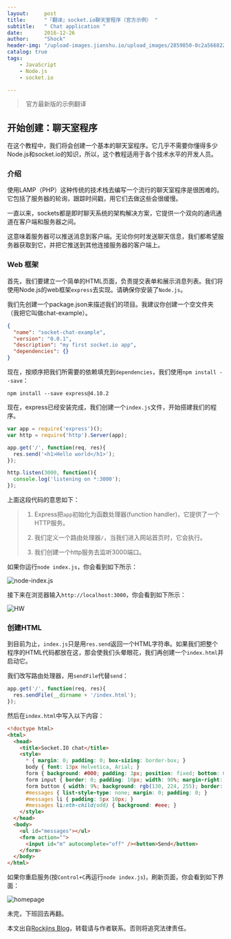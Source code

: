 ```yaml
---
layout:     post
title:      "『翻译』socket.io聊天室程序（官方示例） "
subtitle:   " Chat application "
date:       2016-12-26
author:     "Shock"
header-img: "/upload-images.jianshu.io/upload_images/2859850-0c2a566822a3bff8.png?imageMogr2/auto-orient/strip%7CimageView2/2/w/1240"
catalog: true
tags:
    - JavaScript
    - Node.js
    - socket.io

---
```


>  官方最新版的示例翻译

## 开始创建：聊天室程序

在这个教程中，我们将会创建一个基本的聊天室程序。它几乎不需要你懂得多少Node.js和socket.io的知识，所以，这个教程适用于各个技术水平的开发人员。

### 介绍

使用LAMP（PHP）这种传统的技术栈去编写一个流行的聊天室程序是很困难的。它包括了服务器的轮询，跟踪时间戳，用它们去做这些会很缓慢。

一直以来，sockets都是即时聊天系统的架构解决方案，它提供一个双向的通讯通道在客户端和服务器之间。

这意味着服务器可以推送消息到客户端。无论你何时发送聊天信息，我们都希望服务器获取到它，并把它推送到其他连接服务器的客户端上。

### Web 框架

首先，我们要建立一个简单的HTML页面，负责提交表单和展示消息列表。我们将使用Node.js的web框架`express`去实现。请确保你安装了`Node.js`。

我们先创建一个package.json来描述我们的项目。我建议你创建一个空文件夹（我把它叫做chat-example）。


```json
{
  "name": "socket-chat-example",
  "version": "0.0.1",
  "description": "my first socket.io app",
  "dependencies": {}
}
```

现在，按顺序把我们所需要的依赖填充到`dependencies`，我们使用`npm install --save`：

```
npm install --save express@4.10.2
```

现在，express已经安装完成，我们创建一个`index.js`文件，开始搭建我们的程序。

```javascript
var app = require('express')();
var http = require('http').Server(app);

app.get('/', function(req, res){
  res.send('<h1>Hello world</h1>');
});

http.listen(3000, function(){
  console.log('listening on *:3000');
});
```

上面这段代码的意思如下：

> 1. Express把`app`初始化为函数处理器(function handler)，它提供了一个HTTP服务。
>
> 2. 我们定义一个路由处理器`/`，当我们进入网站首页时，它会执行。
>
> 3. 我们创建一个http服务去监听3000端口。

如果你运行`node index.js`，你会看到如下所示：

![node-index.js](http://upload-images.jianshu.io/upload_images/2859850-947da750a222ceac.png?imageMogr2/auto-orient/strip%7CimageView2/2/w/1240)

接下来在浏览器输入`http://localhost:3000`，你会看到如下所示：

![HW](http://upload-images.jianshu.io/upload_images/2859850-52c14f95337539fe.png?imageMogr2/auto-orient/strip%7CimageView2/2/w/1240)

### 创建HTML

到目前为止，`index.js`只是用`res.send`返回一个HTML字符串。如果我们把整个程序的HTML代码都放在这，那会使我们头晕眼花，我们再创建一个`index.html`并启动它。

我们改写路由处理器，用`sendFile`代替`send`：

```javascript
app.get('/', function(req, res){
  res.sendFile(__dirname + '/index.html');
});
```

然后在`index.html`中写入以下内容：

```html
<!doctype html>
<html>
  <head>
    <title>Socket.IO chat</title>
    <style>
      * { margin: 0; padding: 0; box-sizing: border-box; }
      body { font: 13px Helvetica, Arial; }
      form { background: #000; padding: 3px; position: fixed; bottom: 0; width: 100%; }
      form input { border: 0; padding: 10px; width: 90%; margin-right: .5%; }
      form button { width: 9%; background: rgb(130, 224, 255); border: none; padding: 10px; }
      #messages { list-style-type: none; margin: 0; padding: 0; }
      #messages li { padding: 5px 10px; }
      #messages li:nth-child(odd) { background: #eee; }
    </style>
  </head>
  <body>
    <ul id="messages"></ul>
    <form action="">
      <input id="m" autocomplete="off" /><button>Send</button>
    </form>
  </body>
</html>
```

如果你重启服务(按`Control+C`再运行`node index.js`)，刷新页面，你会看到如下界面：

![homepage](http://upload-images.jianshu.io/upload_images/2859850-4053a484080713ed.png?imageMogr2/auto-orient/strip%7CimageView2/2/w/1240)

未完，下班回去再翻。

本文出自[Rockjins Blog](https://rockjins.github.io)，转载请与作者联系。否则将追究法律责任。
